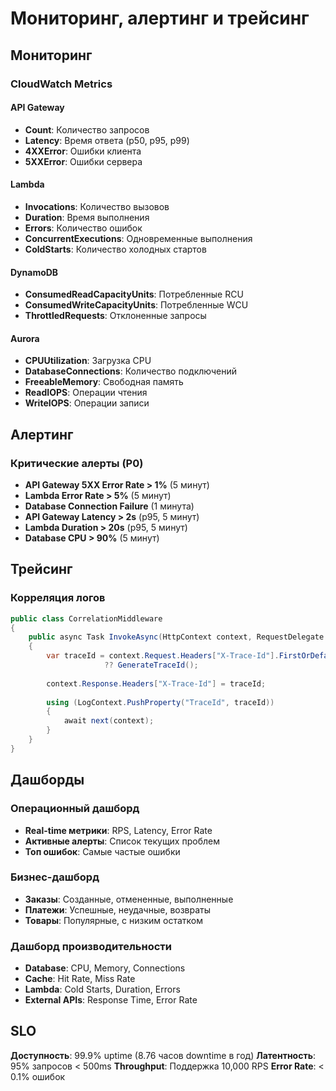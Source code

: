 # Мониторинг, алертинг и трейсинг

## Мониторинг

### CloudWatch Metrics

#### API Gateway
- **Count**: Количество запросов
- **Latency**: Время ответа (p50, p95, p99)
- **4XXError**: Ошибки клиента
- **5XXError**: Ошибки сервера

#### Lambda
- **Invocations**: Количество вызовов
- **Duration**: Время выполнения
- **Errors**: Количество ошибок
- **ConcurrentExecutions**: Одновременные выполнения
- **ColdStarts**: Количество холодных стартов

#### DynamoDB
- **ConsumedReadCapacityUnits**: Потребленные RCU
- **ConsumedWriteCapacityUnits**: Потребленные WCU
- **ThrottledRequests**: Отклоненные запросы

#### Aurora
- **CPUUtilization**: Загрузка CPU
- **DatabaseConnections**: Количество подключений
- **FreeableMemory**: Свободная память
- **ReadIOPS**: Операции чтения
- **WriteIOPS**: Операции записи

## Алертинг

### Критические алерты (P0)
- **API Gateway 5XX Error Rate > 1%** (5 минут)
- **Lambda Error Rate > 5%** (5 минут)
- **Database Connection Failure** (1 минута)
- **API Gateway Latency > 2s** (p95, 5 минут)
- **Lambda Duration > 20s** (p95, 5 минут)
- **Database CPU > 90%** (5 минут)

## Трейсинг

### Корреляция логов
```csharp
public class CorrelationMiddleware
{
    public async Task InvokeAsync(HttpContext context, RequestDelegate next)
    {
        var traceId = context.Request.Headers["X-Trace-Id"].FirstOrDefault() 
                     ?? GenerateTraceId();
        
        context.Response.Headers["X-Trace-Id"] = traceId;
        
        using (LogContext.PushProperty("TraceId", traceId))
        {
            await next(context);
        }
    }
}
```

## Дашборды

### Операционный дашборд
- **Real-time метрики**: RPS, Latency, Error Rate
- **Активные алерты**: Список текущих проблем
- **Топ ошибок**: Самые частые ошибки

### Бизнес-дашборд
- **Заказы**: Созданные, отмененные, выполненные
- **Платежи**: Успешные, неудачные, возвраты
- **Товары**: Популярные, с низким остатком

### Дашборд производительности
- **Database**: CPU, Memory, Connections
- **Cache**: Hit Rate, Miss Rate
- **Lambda**: Cold Starts, Duration, Errors
- **External APIs**: Response Time, Error Rate

## SLO

**Доступность**: 99.9% uptime (8.76 часов downtime в год)
**Латентность**: 95% запросов < 500ms
**Throughput**: Поддержка 10,000 RPS
**Error Rate**: < 0.1% ошибок
